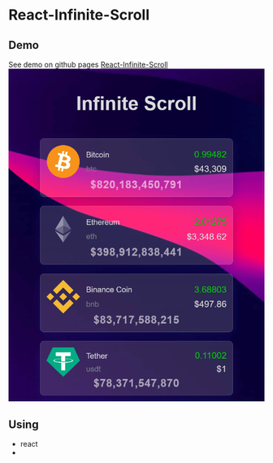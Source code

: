 # React-Infinite-Scroll

## Demo

See demo on github pages
[React-Infinite-Scroll](https://kamalheydari.github.io/react-infinite-scroll/)
![domo](demo.png)

## Using

- react
-

